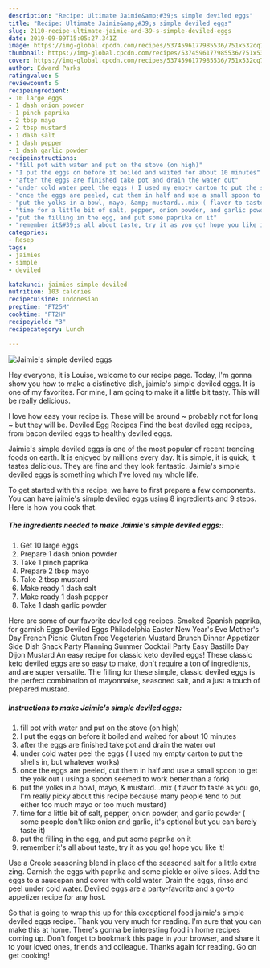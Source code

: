 ```yaml
---
description: "Recipe: Ultimate Jaimie&amp;#39;s simple deviled eggs"
title: "Recipe: Ultimate Jaimie&amp;#39;s simple deviled eggs"
slug: 2110-recipe-ultimate-jaimie-and-39-s-simple-deviled-eggs
date: 2019-09-09T15:05:27.341Z
image: https://img-global.cpcdn.com/recipes/5374596177985536/751x532cq70/jaimies-simple-deviled-eggs-recipe-main-photo.jpg
thumbnail: https://img-global.cpcdn.com/recipes/5374596177985536/751x532cq70/jaimies-simple-deviled-eggs-recipe-main-photo.jpg
cover: https://img-global.cpcdn.com/recipes/5374596177985536/751x532cq70/jaimies-simple-deviled-eggs-recipe-main-photo.jpg
author: Edward Parks
ratingvalue: 5
reviewcount: 5
recipeingredient:
- 10 large eggs
- 1 dash onion powder
- 1 pinch paprika
- 2 tbsp mayo
- 2 tbsp mustard
- 1 dash salt
- 1 dash pepper
- 1 dash garlic powder
recipeinstructions:
- "fill pot with water and put on the stove (on high)"
- "I put the eggs on before it boiled and waited for about 10 minutes"
- "after the eggs are finished take pot and drain the water out"
- "under cold water peel the eggs ( I used my empty carton to put the shells in, but whatever works)"
- "once the eggs are peeled, cut them in half and use a small spoon to get the yolk out ( using a spoon seemed to work better than a fork)"
- "put the yolks in a bowl, mayo, &amp; mustard...mix ( flavor to taste as you go, I&#39;m really picky about this recipe because many people tend to put either too much mayo or too much mustard)"
- "time for a little bit of salt, pepper, onion powder, and garlic powder ( some people don&#39;t like onion and garlic, it&#39;s optional but you can barely taste it)"
- "put the filling in the egg, and put some paprika on it"
- "remember it&#39;s all about taste, try it as you go! hope you like it!"
categories:
- Resep
tags:
- jaimies
- simple
- deviled

katakunci: jaimies simple deviled
nutrition: 103 calories
recipecuisine: Indonesian
preptime: "PT25M"
cooktime: "PT2H"
recipeyield: "3"
recipecategory: Lunch

---
```



![Jaimie&#39;s simple deviled eggs](https://img-global.cpcdn.com/recipes/5374596177985536/751x532cq70/jaimies-simple-deviled-eggs-recipe-main-photo.jpg)

Hey everyone, it is Louise, welcome to our recipe page. Today, I'm gonna show you how to make a distinctive dish, jaimie&#39;s simple deviled eggs. It is one of my favorites. For mine, I am going to make it a little bit tasty. This will be really delicious.

I love how easy your recipe is. These will be around ~ probably not for long ~ but they will be. Deviled Egg Recipes Find the best deviled egg recipes, from bacon deviled eggs to healthy deviled eggs.

Jaimie&#39;s simple deviled eggs is one of the most popular of recent trending foods on earth. It is enjoyed by millions every day. It is simple, it is quick, it tastes delicious. They are fine and they look fantastic. Jaimie&#39;s simple deviled eggs is something which I've loved my whole life.


To get started with this recipe, we have to first prepare a few components. You can have jaimie&#39;s simple deviled eggs using 8 ingredients and 9 steps. Here is how you cook that.

##### The ingredients needed to make Jaimie&#39;s simple deviled eggs::

1. Get 10 large eggs
1. Prepare 1 dash onion powder
1. Take 1 pinch paprika
1. Prepare 2 tbsp mayo
1. Take 2 tbsp mustard
1. Make ready 1 dash salt
1. Make ready 1 dash pepper
1. Take 1 dash garlic powder


Here are some of our favorite deviled egg recipes. Smoked Spanish paprika, for garnish Eggs Deviled Eggs Philadelphia Easter New Year&#39;s Eve Mother&#39;s Day French Picnic Gluten Free Vegetarian Mustard Brunch Dinner Appetizer Side Dish Snack Party Planning Summer Cocktail Party Easy Bastille Day Dijon Mustard An easy recipe for classic keto deviled eggs! These classic keto deviled eggs are so easy to make, don&#39;t require a ton of ingredients, and are super versatile. The filling for these simple, classic deviled eggs is the perfect combination of mayonnaise, seasoned salt, and a just a touch of prepared mustard. 

##### Instructions to make Jaimie&#39;s simple deviled eggs:

1. fill pot with water and put on the stove (on high)
1. I put the eggs on before it boiled and waited for about 10 minutes
1. after the eggs are finished take pot and drain the water out
1. under cold water peel the eggs ( I used my empty carton to put the shells in, but whatever works)
1. once the eggs are peeled, cut them in half and use a small spoon to get the yolk out ( using a spoon seemed to work better than a fork)
1. put the yolks in a bowl, mayo, &amp; mustard...mix ( flavor to taste as you go, I&#39;m really picky about this recipe because many people tend to put either too much mayo or too much mustard)
1. time for a little bit of salt, pepper, onion powder, and garlic powder ( some people don&#39;t like onion and garlic, it&#39;s optional but you can barely taste it)
1. put the filling in the egg, and put some paprika on it
1. remember it&#39;s all about taste, try it as you go! hope you like it!


Use a Creole seasoning blend in place of the seasoned salt for a little extra zing. Garnish the eggs with paprika and some pickle or olive slices. Add the eggs to a saucepan and cover with cold water. Drain the eggs, rinse and peel under cold water. Deviled eggs are a party-favorite and a go-to appetizer recipe for any host. 

So that is going to wrap this up for this exceptional food jaimie&#39;s simple deviled eggs recipe. Thank you very much for reading. I'm sure that you can make this at home. There's gonna be interesting food in home recipes coming up. Don't forget to bookmark this page in your browser, and share it to your loved ones, friends and colleague. Thanks again for reading. Go on get cooking!
